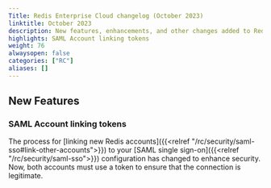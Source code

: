 ```yaml
---
Title: Redis Enterprise Cloud changelog (October 2023)
linktitle: October 2023
description: New features, enhancements, and other changes added to Redis Enterprise Cloud during October 2023.
highlights: SAML Account linking tokens
weight: 76
alwaysopen: false
categories: ["RC"]
aliases: []
---
```


## New Features

### SAML Account linking tokens

The process for [linking new Redis accounts]({{<relref "/rc/security/saml-sso#link-other-accounts">}}) to your [SAML single sign-on]({{<relref "/rc/security/saml-sso">}}) configuration has changed to enhance security. Now, both accounts must use a token to ensure that the connection is legitimate.